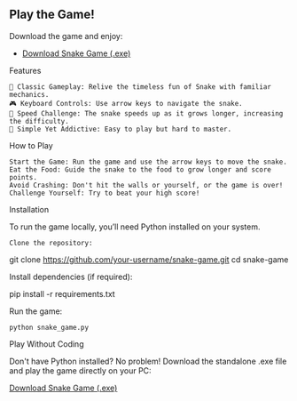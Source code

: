 ## Play the Game!
Download the game and enjoy:
- [Download Snake Game (.exe)](https://mega.nz/file/VwomzA4Y#DhNJ_3WLYU28mAFxZiO9nfq53IAyCdKtbw7ffTmMKdY)

Features

    🐍 Classic Gameplay: Relive the timeless fun of Snake with familiar mechanics.
    🎮 Keyboard Controls: Use arrow keys to navigate the snake.
    🚀 Speed Challenge: The snake speeds up as it grows longer, increasing the difficulty.
    🌟 Simple Yet Addictive: Easy to play but hard to master.

How to Play

    Start the Game: Run the game and use the arrow keys to move the snake.
    Eat the Food: Guide the snake to the food to grow longer and score points.
    Avoid Crashing: Don't hit the walls or yourself, or the game is over!
    Challenge Yourself: Try to beat your high score!


Installation

To run the game locally, you’ll need Python installed on your system.

    Clone the repository:

git clone https://github.com/your-username/snake-game.git
cd snake-game

Install dependencies (if required):

pip install -r requirements.txt

Run the game:

    python snake_game.py

Play Without Coding

Don't have Python installed? No problem! Download the standalone .exe file and play the game directly on your PC:

[Download Snake Game (.exe)]([https://drive.google.com/file/d/1cod-nVKfLEWi67ne3LUIcuotOTmWCpU8/view?usp=sharing](https://mega.nz/file/VwomzA4Y#DhNJ_3WLYU28mAFxZiO9nfq53IAyCdKtbw7ffTmMKdY))
